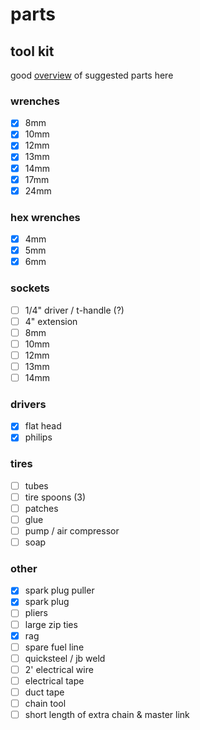 # parts

## tool kit

good [overview](http://www.advrider.com/forums/showthread.php?t=262998) of
suggested parts here

### wrenches

- [x] 8mm
- [x] 10mm
- [x] 12mm
- [x] 13mm
- [x] 14mm
- [x] 17mm
- [x] 24mm

### hex wrenches

- [x] 4mm
- [x] 5mm
- [x] 6mm

### sockets

- [ ] 1/4" driver / t-handle (?)
- [ ] 4" extension
- [ ] 8mm
- [ ] 10mm
- [ ] 12mm
- [ ] 13mm
- [ ] 14mm

### drivers

- [x] flat head
- [x] philips

### tires

- [ ] tubes
- [ ] tire spoons (3)
- [ ] patches
- [ ] glue
- [ ] pump / air compressor
- [ ] soap

### other

- [x] spark plug puller
- [x] spark plug
- [ ] pliers
- [ ] large zip ties
- [x] rag
- [ ] spare fuel line
- [ ] quicksteel / jb weld
- [ ] 2' electrical wire
- [ ] electrical tape
- [ ] duct tape
- [ ] chain tool
- [ ] short length of extra chain & master link
